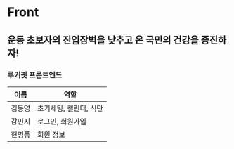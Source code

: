 # Front
## 운동 초보자의 진입장벽을 낮추고 온 국민의 건강을 증진하자!
### 루키핏 프론트엔드
| 이름 | 역할 |
| --- | --- |
| 김동영 | 초기세팅, 캘린더, 식단 |
| 감민지 | 로그인, 회원가입 |
| 현명풍 | 회원 정보 |
